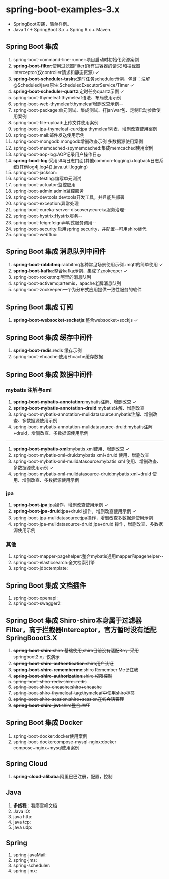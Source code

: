 # spring-boot-examples-3.x

* SpringBoot实践，简单样例。
* Java 17 + SpringBoot 3.x + Spring 6.x + Maven.

## Spring Boot 集成

1. spring-boot-command-line-runner:项目启动时初始化资源案例
2. **spring-boot-filter**:使用过滤器Filter(所有进容器的请求)和拦截器Interceptor(仅controller请求和静态资源) ✓
3. **spring-boot-scheduler-tasks**:定时任务scheduler示例，包含：注解@Scheduled/java原生:ScheduledExecutorService/Timer ✓
4. **spring-boot-scheduler-quartz**:定时任务quartz示例 ✓
5. spring-boot-thymeleaf:thymeleaf语法、布局使用示例
6. spring-boot-web-thymeleaf:thymeleaf增删改查示例--
7. spring-boot-package:单元测试、集成测试、打jar/war包、定制启动参数使用案例
8. spring-boot-file-upload:上传文件使用案例
9. spring-boot-jpa-thymeleaf-curd:jpa thymeleaf列表、增删改查使用案例
10. spring-boot-mail:邮件发送使用示例
11. spring-boot-mongodb:mongodb增删改查示例 多数据源使用案例
12. spring-boot-memcached-spymemcached:集成memcached使用案例
13. spring-boot-aop-log:AOP记录用户操作日志
14. **spring-boot-log**:采用slf4j日志门面(其他common-logging)+logback日志系统(其他log4j,log4j2,java.util.logging)
15. spring-boot-jackson:
16. spring-boot-testing:编写单元测试
17. spring-boot-actuator:监控应用
18. spring-boot-admin:admin监控服务
19. spring-boot-devtools:devtools开发工具，并且能热部署
20. spring-boot-exception:异常处理
21. spring-boot-eureka-server-discovery:eureka服务治理-
22. spring-boot-hystrix:Hystrix服务--
23. spring-boot-feign:feign声明式服务调用--
24. spring-boot-security:启用spring security，并配置--可用shiro替代
25. spring-boot-webflux:

## Spring Boot 集成 消息队列中间件

1. **spring-boot-rabbitmq**:rabbitmq各种常见场景使用示例+mqtt的简单使用 ✓
2. **spring-boot-kafka**:整合kafka示例，集成了zookeeper ✓
3. spring-boot-rocketmq:阿里的消息队列
4. spring-boot-activemq:artemis，apache老牌消息队列
5. spring-boot-zookeeper:一个为分布式应用提供一致性服务的软件

## Spring Boot 集成 订阅

1. **spring-boot-websocket-socketjs**:整合websocket+sockjs ✓

## Spring Boot 集成 缓存中间件

1. **spring-boot-redis**:redis 缓存示例
2. spring-boot-ehcache:使用Ehcache缓存数据

## Spring Boot 集成 数据中间件

### mybatis 注解与xml

1. **spring-boot-mybatis-annotation**:mybatis注解、增删改查 ✓
2. **spring-boot-mybatis-annotation-druid**:mybatis注解、增删改查
3. spring-boot-mybatis-annotation-mulidatasource:mybatis注解、增删改查、多数据源使用示例
4. spring-boot-mybatis-annotation-mulidatasource-druid:mybatis注解+druid，增删改查、多数据源使用示例

---

1. **spring-boot-mybatis-xml**:mybatis xml使用、增删改查 ✓
2. spring-boot-mybatis-xml-druid:mybatis xml+druid 使用、增删改查
3. spring-boot-mybatis-xml-mulidatasource:mybatis xml 使用、增删改查、多数据源使用示例 ✓
4. spring-boot-mybatis-xml-mulidatasource-druid:mybatis xml+druid 使用、增删改查、多数据源使用示例

### jpa

1. **spring-boot-jpa**:jpa操作，增删改查使用示例 ✓
2. **spring-boot-jpa-druid**:jpa+druid 操作，增删改查使用示例 ✓
2. spring-boot-jpa-mulidatasource:jpa操作，增删改查多数据源使用示例
3. spring-boot-jpa-mulidatasource-druid:jpa+druid 操作，增删改查、多数据源使用示例

### 其他

1. spring-boot-mapper-pagehelper:整合mybatis通用mapper和pagehelper--
2. spring-boot-elasticsearch:全文检索引擎
3. spring-boot-jdbctemplate:

## Spring Boot 集成 文档插件

1. spring-boot-openapi:
2. spring-boot-swagger2:

## Spring Boot 集成 Shiro-shiro本身属于过滤器Filter，高于拦截器Interceptor，官方暂时没有适配SpringBooot3.X

1. ~~**spring-boot-shiro**:shiro 基础使用,shiro目前没有适配3.x，采用springboot2.x，仅演示~~
2. ~~**spring-boot-shiro-authentication**:shiro用户认证~~
2. ~~**spring-boot-shiro-rememberme**:shiro Remember Me记住我~~
3. ~~**spring-boot-shiro-authorization**:shiro 权限控制~~
4. ~~spring-boot-shiro-redis:shiro+redis~~
5. ~~spring-boot-shiro-ehcache:shiro+ehcache~~
6. ~~spring-boot-shiro-thymeleaf-tag:thymeleaf中使用shiro标签~~
7. ~~spring-boot-shiro-session:shiro+session在线会话管理~~
2. ~~**spring-boot-shiro-jwt**:shiro整合JWT~~

## Spring Boot 集成 Docker

1. spring-boot-docker:docker使用案例
2. spring-boot-dockercompose-mysql-nginx:docker compose+nginx+mysql使用案例

## Spring Cloud

1. **spring-cloud-alibaba**:阿里巴巴注册，配置，控制

## Java

1. **多线程**：看廖雪峰文档
2. Java IO:
3. java http:
4. java tcp:
5. java udp:

## Spring

1. spring-javaMail:
2. spring-jms:
3. spring-scheduler:
4. spring-jmx:




